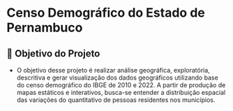 # Censo Demográfico do Estado de Pernambuco

## 📖 Objetivo do Projeto

* O objetivo desse projeto é realizar análise geográfica, exploratória, descritiva e gerar visualização dos dados geográficos utilizando base do censo demográfico do IBGE de 2010 e 2022. A partir de produção de mapas estáticos e interativos, busca-se entender a distribuição espacial das variações do quantitativo de pessoas residentes nos municípios. 
